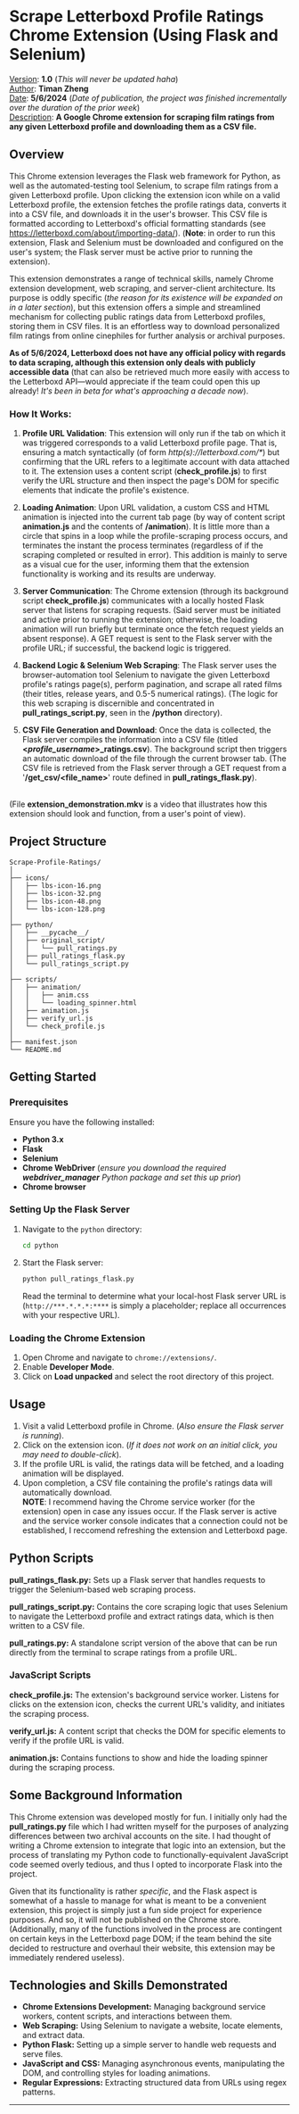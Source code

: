 # Scrape Letterboxd Profile Ratings Chrome Extension (Using Flask and Selenium)
<u>Version</u>: <b>1.0</b> (_This will never be updated haha_)<br>
<u>Author</u>: <b>Timan Zheng</b><br>
<u>Date</u>: <b>5/6/2024</b> (_Date of publication, the project was finished incrementally over the duration of the prior week_)<br>
<u>Description</u>: <b>A Google Chrome extension for scraping film ratings from any given Letterboxd profile and downloading them as a CSV file.</b>

## Overview
This Chrome extension leverages the Flask web framework for Python, as well as the automated-testing tool Selenium, to scrape film ratings from a given Letterboxd profile. Upon clicking the extension icon while on a valid Letterboxd profile, the extension fetches the profile ratings data, converts it into a CSV file, and downloads it in the user's browser. This CSV file is formatted according to Letterboxd's official formatting standards (see https://letterboxd.com/about/importing-data/). (**Note**: in order to run this extension, Flask and Selenium must be downloaded and configured on the user's system; the Flask server must be active prior to running the extension).

This extension demonstrates a range of technical skills, namely Chrome extension development, web scraping, and server-client architecture. Its purpose is oddly specific (_the reason for its existence will be expanded on in a later section_), but this extension offers a simple and streamlined mechanism for collecting public ratings data from Letterboxd profiles, storing them in CSV files. It is an effortless way to download personalized film ratings from online cinephiles for further analysis or archival purposes.

**As of 5/6/2024, Letterboxd does not have any official policy with regards to data scraping, although this extension only deals with publicly accessible data** (that can also be retrieved much more easily with access to the Letterboxd API—would appreciate if the team could open this up already! _It's been in beta for what's approaching a decade now_).

### How It Works:
1. **Profile URL Validation**: This extension will only run if the tab on which it was triggered corresponds to a valid Letterboxd profile page. That is, ensuring a match syntactically (of form _http(s)://letterboxd.com/*_) but confirming that the URL refers to a legitimate account with data attached to it. The extension uses a content script (**check_profile.js**) to first verify the URL structure and then inspect the page's DOM for specific elements that indicate the profile's existence.

2. **Loading Animation**: Upon URL validation, a custom CSS and HTML animation is injected into the current tab page (by way of content script **animation.js** and the contents of **/animation**). It is little more than a circle that spins in a loop while the profile-scraping process occurs, and terminates the instant the process terminates (regardless of if the scraping completed or resulted in error). This addition is mainly to serve as a visual cue for the user, informing them that the extension functionality is working and its results are underway.

3. **Server Communication**: The Chrome extension (through its background script **check_profile.js**) communicates with a locally hosted Flask server that listens for scraping requests. (Said server must be initiated and active prior to running the extension; otherwise, the loading animation will run briefly but terminate once the fetch request yields an absent response). A GET request is sent to the Flask server with the profile URL; if successful, the backend logic is triggered.

4. **Backend Logic & Selenium Web Scraping**: The Flask server uses the browser-automation tool Selenium to navigate the given Letterboxd profile's ratings page(s), perform pagination, and scrape all rated films (their titles, release years, and 0.5-5 numerical ratings). (The logic for this web scraping is discernible and concentrated in **pull_ratings_script.py**, seen in the **/python** directory).

5. **CSV File Generation and Download**: Once the data is collected, the Flask server compiles the information into a CSV file (titled **<_profile_username_>_ratings.csv**). The background script then triggers an automatic download of the file through the current browser tab. (The CSV file is retrieved from the Flask server through a GET request from a '**/get_csv/<file_name>**' route defined in **pull_ratings_flask.py**).
<br>
(File <b>extension_demonstration.mkv</b> is a video that illustrates how this extension should look and function, from a user's point of view).

## Project Structure

```plaintext
Scrape-Profile-Ratings/
│
├── icons/
│   ├── lbs-icon-16.png
│   ├── lbs-icon-32.png
│   ├── lbs-icon-48.png
│   └── lbs-icon-128.png
│
├── python/
│   ├── __pycache__/
│   ├── original_script/
│   │   └── pull_ratings.py
│   ├── pull_ratings_flask.py
│   └── pull_ratings_script.py
│
├── scripts/
│   ├── animation/
│   │   ├── anim.css
│   │   └── loading_spinner.html
│   ├── animation.js
│   ├── verify_url.js
│   └── check_profile.js
│
├── manifest.json
└── README.md
```

## Getting Started

### Prerequisites

Ensure you have the following installed:
- **Python 3.x**
- **Flask**
- **Selenium**
- **Chrome WebDriver** (_ensure you download the required **webdriver_manager** Python package and set this up prior_)
- **Chrome browser**

### Setting Up the Flask Server

1. Navigate to the `python` directory:
   ```bash
   cd python
   ```
2. Start the Flask server:
   ```bash
   python pull_ratings_flask.py
   ```
   Read the terminal to determine what your local-host Flask server URL is (`http://***.*.*.*:****` is simply a placeholder; replace all occurrences with your respective URL).

### Loading the Chrome Extension

1. Open Chrome and navigate to `chrome://extensions/`.
2. Enable **Developer Mode**.
3. Click on **Load unpacked** and select the root directory of this project.

## Usage

1. Visit a valid Letterboxd profile in Chrome. (_Also ensure the Flask server is running_).
2. Click on the extension icon. (_If it does not work on an initial click, you may need to double-click_).
3. If the profile URL is valid, the ratings data will be fetched, and a loading animation will be displayed.
4. Upon completion, a CSV file containing the profile's ratings data will automatically download.
<br>**NOTE**: I recommend having the Chrome service worker (for the extension) open in case any issues occur. If the Flask server is active and the service worker console indicates that a connection could not be established, I reccomend refreshing the extension and Letterboxd page.

## Python Scripts

**pull_ratings_flask.py:** Sets up a Flask server that handles requests to trigger the Selenium-based web scraping process.

**pull_ratings_script.py:** Contains the core scraping logic that uses Selenium to navigate the Letterboxd profile and extract ratings data, which is then written to a CSV file.

**pull_ratings.py:** A standalone script version of the above that can be run directly from the terminal to scrape ratings from a profile URL.

### JavaScript Scripts

**check_profile.js:** The extension's background service worker. Listens for clicks on the extension icon, checks the current URL's validity, and initiates the scraping process.

**verify_url.js:** A content script that checks the DOM for specific elements to verify if the profile URL is valid.

**animation.js:** Contains functions to show and hide the loading spinner during the scraping process.

## Some Background Information

This Chrome extension was developed mostly for fun. I initially only had the **pull_ratings.py** file which I had written myself for the purposes of analyzing differences between two archival accounts on the site. I had thought of writing a Chrome extension to integrate that logic into an extension, but the process of translating my Python code to functionally-equivalent JavaScript code seemed overly tedious, and thus I opted to incorporate Flask into the project.

Given that its functionality is rather _specific_, and the Flask aspect is somewhat of a hassle to manage for what is meant to be a convenient extension, this project is simply just a fun side project for experience purposes. And so, it will not be published on the Chrome store. (Additionally, many of the functions involved in the process are contingent on certain keys in the Letterboxd page DOM; if the team behind the site decided to restructure and overhaul their website, this extension may be immediately rendered useless).

## Technologies and Skills Demonstrated

- **Chrome Extensions Development:** Managing background service workers, content scripts, and interactions between them.
- **Web Scraping:** Using Selenium to navigate a website, locate elements, and extract data.
- **Python Flask:** Setting up a simple server to handle web requests and serve files.
- **JavaScript and CSS:** Managing asynchronous events, manipulating the DOM, and controlling styles for loading animations.
- **Regular Expressions:** Extracting structured data from URLs using regex patterns.

---

